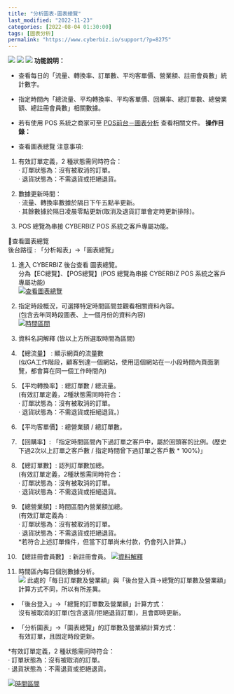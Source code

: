 ```yaml
---
title: "分析圖表-圖表總覽"
last_modified: "2022-11-23"
categories: [2022-08-04 01:30:00]
tags: [圖表分析]
permalink: "https://www.cyberbiz.io/support/?p=8275"
---
```


![](https://www.cyberbiz.io/support/wp-content/uploads/適用站別.png)
[![](https://www.cyberbiz.io/support/wp-content/uploads/台灣站.png)](https://www.cyberbiz.io/support/?page_id=2490)
[![](https://www.cyberbiz.io/support/wp-content/uploads/北美站.png)](https://www.cyberbiz.io/support/?page_id=9206)
**功能說明：**  

* 查看每日的「流量、轉換率、訂單數、平均客單價、營業額、註冊會員數」統計數字。
* 指定時間內「總流量、平均轉換率、平均客單價、回購率、總訂單數、總營業額、總註冊會員數」相關數據。
* 若有使用 POS 系統之商家可至 [POS前台－圖表分析](https://www.cyberbiz.io/support/?p=25087) 查看相關文件。
**操作目錄：**

* 查看圖表總覽
注意事項:  

1. 有效訂單定義，2 種狀態需同時符合：   
· 訂單狀態為：沒有被取消的訂單。  
· 退貨狀態為：不需退貨或拒絕退貨。

2. 數據更新時間：  
· 流量、轉換率數據於隔日下午五點半更新。  
· 其餘數據於隔日凌晨零點更新(取消及退貨訂單會定時更新排除)。

3. POS 總覽為串接 CYBERBIZ POS 系統之客戶專屬功能。

📌查看圖表總覽  
後台路徑 : 「分析報表」→「圖表總覽」  


1. 進入 CYBERBIZ 後台查看 圖表總覽。  
分為【EC總覽】、【POS總覽】(POS 總覽為串接 CYBERBIZ POS 系統之客戶專屬功能)  
[![查看圖表總覽](https://www.cyberbiz.io/support/wp-content/uploads/分析報表-圖表總覽01.png)](https://www.cyberbiz.io/support/wp-content/uploads/分析報表-圖表總覽01.png)



2. 指定時段概況，可選擇特定時間區間並觀看相關資料內容。  
(包含去年同時段圖表、上一個月份的資料內容)  
[![時間區間](https://www.cyberbiz.io/support/wp-content/uploads/分析報表-圖表總覽02.png)](https://www.cyberbiz.io/support/wp-content/uploads/分析報表-圖表總覽02.png)



3. 資料名詞解釋 (皆以上方所選取時間為區間)  

1. 【總流量】 : 顯示網頁的流量數  
(似GA工作階段，顧客到達一個網站，使用這個網站在一小段時間內頁面瀏覽，都會算在同一個工作時間內)

2. 【平均轉換率】: 總訂單數 / 總流量。  
(有效訂單定義，2種狀態需同時符合：  
· 訂單狀態為：沒有被取消的訂單。  
· 退貨狀態為：不需退貨或拒絕退貨。)

3. 【平均客單價】: 總營業額 / 總訂單數。
4. 【回購率】: 「指定時間區間內下過訂單之客戶中，屬於回頭客的比例。(歷史下過2次以上訂單之客戶數 / 指定時間曾下過訂單之客戶數 * 100%)」 
5. 【總訂單數】: 認列訂單數加總。  
(有效訂單定義，2種狀態需同時符合：  
· 訂單狀態為：沒有被取消的訂單。  
· 退貨狀態為：不需退貨或拒絕退貨。

6. 【總營業額】: 時間區間內營業額加總。  
(有效訂單定義為 :  
· 訂單狀態為：沒有被取消的訂單。  
· 退貨狀態為：不需退貨或拒絕退貨。  
*若符合上述訂單條件，但當下訂單尚未付款，仍會列入計算。) 
7. 【總註冊會員數】 : 新註冊會員。
[![資料解釋](https://www.cyberbiz.io/support/wp-content/uploads/分析報表-圖表總覽03.png)](https://www.cyberbiz.io/support/wp-content/uploads/分析報表-圖表總覽03.png)



4. 時間區內每日個別數據分析。  
![](https://www.cyberbiz.io/support/wp-content/uploads/fountain-pen.png)
此處的「每日訂單數及營業額」與「後台登入頁→總覽的訂單數及營業額」計算方式不同，所以有所差異。

* 「後台登入」→「總覽的訂單數及營業額」計算方式：  
沒有被取消的訂單(包含退貨/拒絕退貨訂單)，且會即時更新。

* 「分析圖表」→「圖表總覽」的訂單數及營業額計算方式：  
有效訂單，且固定時段更新。  

*有效訂單定義，2 種狀態需同時符合：   
· 訂單狀態為：沒有被取消的訂單。  
· 退貨狀態為：不需退貨或拒絕退貨。


[![時間區間](https://www.cyberbiz.io/support/wp-content/uploads/分析報表-圖表總覽04.png)](https://www.cyberbiz.io/support/wp-content/uploads/分析報表-圖表總覽04.png)



